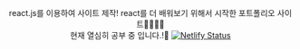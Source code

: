  
<div align="center">

react.js를 이용하여 사이트 제작!
react를 더 배워보기 위해서 시작한 포트폴리오 사이트👩‍💻💜💭<br>
현재 열심히 공부 중 입니다.!🚀
[![Netlify Status](https://api.netlify.com/api/v1/badges/3cf5390b-34b5-41e2-b6c6-ad4e4e966fdb/deploy-status)](https://app.netlify.com/sites/parkyeseulportfolioreact/deploys)

</div>
